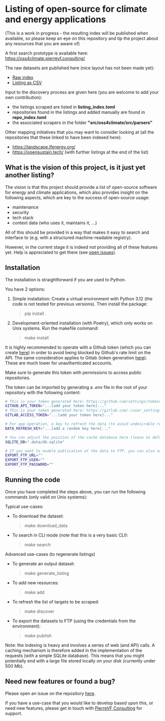 # Listing of open-source for climate and energy applications

(This is a work in progress - the resulting index will be published when available, so please keep an eye on this repository and tip the project about any resources that you are aware of)

A first search prototype is available here: https://oss4climate.pierrevf.consulting/ 

The raw datasets are published here (nice layout has not been made yet):

- [Raw index](https://data.pierrevf.consulting/oss4climate/summary.toml)
- [Listing as CSV](https://data.pierrevf.consulting/oss4climate/listing_data.csv)

Input to the discovery process are given here (you are welcome to add your own contribution):
- the listings scraped are listed in **listing_index.toml** 
- repositories found in the listings and added manually are found in **repo_index.toml**  
- the associated scrapers in the folder **"src/oss4climate/src/parsers"**

Other mapping initiatives that you may want to consider looking at (all the repositories that these linked to have been indexed here):

- https://landscape.lfenergy.org/
- https://opensustain.tech/ (with further listings at the end of the list)



## What is the vision of this project, is it just yet another listing?

The vision is that this project should provide a list of open-source software for energy and climate applications, which also provides insight on the following aspects, which are key to the success of open-source usage:

- maintenance
- security
- tech stack
- context data (who uses it, maintains it, ...)


All of this should be provided in a way that makes it easy to search and interface to (e.g. with a structured machine-readable registry).

However, in the current stage it is indeed not providing all of these features yet. Help is appreciated to get there (see [open issues](https://github.com/Pierre-VF/oss4climate/issues)).


## Installation

The installation is straightforward if you are used to Python.


You have 2 options:

1. Simple installation:
    Create a virtual environment with Python 3.12 (the code is not tested for previous versions). Then install the package:
    > pip install .

2. Development-oriented installation (with Poetry), which only works on Unix systems. Run the makefile command:
    > make install

It is highly recommended to operate with a Github token (which you can create [here](https://github.com/settings/tokens/new)) 
in order to avoid being blocked by Github's rate limit on the API. The same consideration applies to Gitlab (token generation [here](https://gitlab.com/-/user_settings/personal_access_tokens)). These are much lower for unauthenticated accounts.

Make sure to generate this token with permissions to access public repositories.

The token can be imported by generating a *.env* file in the root of your repository with the following content:

```bash
# This is your token generated here: https://github.com/settings/tokens/new
GITHUB_API_TOKEN="...[add your token here]..."
# This is your token generated here: https://gitlab.com/-/user_settings/personal_access_tokens
GITLAB_ACCESS_TOKEN="...[add your token here]..."

# For app operation, a key to refresh the data (to avoid undesirable refreshing)
DATA_REFRESH_KEY="...[add a random key here]..."

# You can adjust the position of the cache database here (leave to default if you don't need adjustment)
SQLITE_DB=".data/db.sqlite"

# If you want to enable publication of the data to FTP, you can also set these variables
EXPORT_FTP_URL=""
EXPORT_FTP_USER=""
EXPORT_FTP_PASSWORD=""
```

## Running the code

Once you have completed the steps above, you can run the following commands (only valid on Unix systems):

Typical use-cases:

- To download the dataset:
    > make download_data
- To search in CLI mode (note that this is a very basic CLI):
    > make search


Advanced use-cases (to regenerate listings)

- To generate an output dataset:
    > make generate_listing
- To add new resources:
    > make add
- To refresh the list of targets to be scraped:
    > make discover
- To export the datasets to FTP (using the credentials from the environment):
    > make publish

Note: the indexing is heavy and involves a series of web (and API) calls. A caching mechanism is therefore added in the implementation of the requests (with a simple SQLite database). This means that you might potentially end with a large file stored locally on your disk (currently under 500 Mb).

## Need new features or found a bug?

Please open an issue on the repository [here](https://github.com/Pierre-VF/oss4climate/issues).

If you have a use-case that you would like to develop based upon this, or need new features, please get in touch with [PierreVF Consulting](https://www.pierrevf.consulting/) for support.
